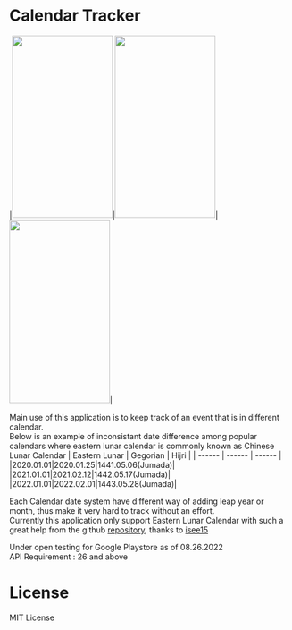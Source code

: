 # Calendar Tracker

|<img src="https://user-images.githubusercontent.com/31434297/186843568-b8d27de3-2d3f-488d-9d3e-961f11a6981f.png" width="180" height="327"/>|<img src="https://user-images.githubusercontent.com/31434297/186843571-6e781e16-2de9-4a64-854d-792c2bfea278.png" width="180" height="327"/>|<img src="https://user-images.githubusercontent.com/31434297/186843572-c225ae7b-0217-466f-b5f2-cc8193a4742b.png" width="180" height="327"/>|

Main use of this application is to keep track of an event that is in different calendar.<br />
Below is an example of inconsistant date difference among popular calendars where eastern lunar calendar is commonly known as Chinese Lunar Calendar
| Eastern Lunar | Gegorian | Hijri |
| ------ | ------ | ------ |
|2020.01.01|2020.01.25|1441.05.06(Jumada)|
|2021.01.01|2021.02.12|1442.05.17(Jumada)|
|2022.01.01|2022.02.01|1443.05.28(Jumada)|

Each Calendar date system have different way of adding leap year or month, thus make it very hard to track without an effort.<br />
Currently this application only support Eastern Lunar Calendar with such a great help from the github [repository](https://github.com/isee15/Lunar-Solar-Calendar-Converter), thanks to [isee15](https://github.com/isee15)

Under open testing for Google Playstore as of 08.26.2022 <br/>
API Requirement : 26 and above

# License
MIT License
